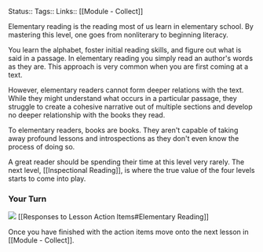 Status::
Tags:: 
Links:: [[Module - Collect]]

Elementary reading is the reading most of us learn in elementary school. By mastering this level, one goes from nonliterary to beginning literacy.

You learn the alphabet, foster initial reading skills, and figure out what is said in a passage. In elementary reading you simply read an author's words as they are. This approach is very common when you are first coming at a text.

However, elementary readers cannot form deeper relations with the text. While they might understand what occurs in a particular passage, they struggle to create a cohesive narrative out of multiple sections and develop no deeper relationship with the books they read. 

To elementary readers, books are books. They aren't capable of taking away profound lessons and introspections as they don't even know the process of doing so.

A great reader should be spending their time at this level very rarely. The next level, [[Inspectional Reading]], is where the true value of the four levels starts to come into play.

### Your Turn
![](https://embed.filekitcdn.com/e/ipyk1kAZUAWQreQYS6UoFE/9sJ5rRzrt5h7ykMavk6Nub)
[[Responses to Lesson Action Items#Elementary Reading]]

Once you have finished with the action items move onto the next lesson in [[Module - Collect]].


 